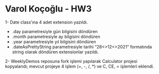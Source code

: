 # Varol Koçoğlu - HW3

1- Date class’ına 4 adet extension yazıldı.
- .day parametresiyle gün bilgisini döndüren
- .month parametresiyle ay bilgisini döndüren
- .year parametresiyle yıl bilgisini döndüren
- .dateAsPrettyString parametresiyle tarihi “28<>12<>2021” formatında string olarak döndüren
extensionlar yazıldı.

2- WeeklyDemos reposuna fork işlemi yapılarak Calculator projesi kopyalandı; mevcut projeye 4 işlem (+, -, /, *) ve C, CE, = işlemleri eklendi.
